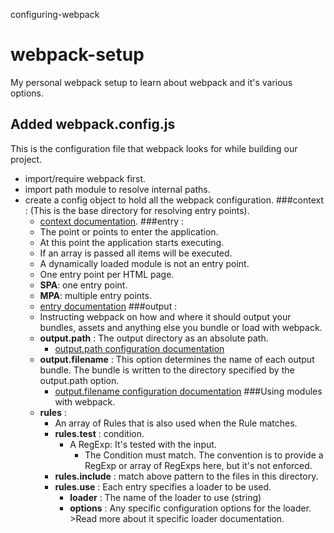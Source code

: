 configuring-webpack
# webpack-setup
My personal webpack setup to learn about webpack and it's various options.

## Added webpack.config.js
This is the configuration file that webpack looks for while building our project.
* import/require webpack first.
* import path module to resolve internal paths.
* create a config object to hold all the webpack configuration.
###context : (This is the base directory for resolving entry points).
    * [context documentation](https://webpack.js.org/configuration/entry-context/#context).
###entry :
    * The point or points to enter the application.
    * At this point the application starts executing.
    * If an array is passed all items will be executed.
    * A dynamically loaded module is not an entry point.
    * One entry point per HTML page.
    * **SPA**: one entry point.
    * **MPA**: multiple entry points.
    * [entry documentation](https://webpack.js.org/configuration/entry-context/#entry)
###output :
    * Instructing webpack on how and where it should output your bundles, assets and anything else you bundle or load with webpack.
    * **output.path** : The output directory as an absolute path.
      * [output.path configuration documentation](https://webpack.js.org/configuration/output/#output-path)
    * **output.filename** : This option determines the name of each output bundle. The bundle is written to the directory specified by the output.path option.
      * [output.filename configuration documentation](https://webpack.js.org/configuration/output/#output-filename)
###Using modules with webpack.
    * **rules** :
      * An array of Rules that is also used when the Rule matches.
      * **rules.test** : condition.
        * A RegExp: It's tested with the input.
          *  The Condition must match. The convention is to provide a RegExp or array of RegExps here, but it's not enforced.
      * **rules.include** : match above pattern to the files in this directory.
      * **rules.use** :  Each entry specifies a loader to be used.
        * **loader** : The name of the loader to use (string)
        * **options** : Any specific configuration options for the loader. >Read more about it specific loader documentation.
